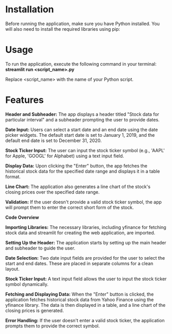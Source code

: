 # **Installation**

Before running the application, make sure you have Python installed. You will also need to install the required 
libraries using pip:

# **Usage**

To run the application, execute the following command in your terminal:
        **streamlit run <script_name>.py**
    
Replace <script_name> with the name of your Python script.

# **Features**

**Header and Subheader:** 
    The app displays a header titled "Stock data for particular interval" and a subheader prompting the user to provide dates.

**Date Input:** 
    Users can select a start date and an end date using the date picker widgets. The default start date is set to January 1, 2019, 
    and the default end date is set to December 31, 2020.

**Stock Ticker Input:** 
    The user can input the stock ticker symbol (e.g., 'AAPL' for Apple, 'GOOGL' for Alphabet) using a text input field.

**Display Data:** 
    Upon clicking the "Enter" button, the app fetches the historical stock data for the specified date range and displays it 
    in a table format.

**Line Chart:** 
    The application also generates a line chart of the stock's closing prices over the specified date range.

**Validation:** 
    If the user doesn't provide a valid stock ticker symbol, the app will prompt them to enter the correct short form of the stock.

**Code Overview**

**Importing Libraries:** 
    The necessary libraries, including yfinance for fetching stock data and streamlit for creating the web application, are 
    imported.

**Setting Up the Header:** 
    The application starts by setting up the main header and subheader to guide the user.

**Date Selection:** 
    Two date input fields are provided for the user to select the start and end dates. These are placed in separate columns for a clean layout.

**Stock Ticker Input:** 
    A text input field allows the user to input the stock ticker symbol dynamically.

**Fetching and Displaying Data:** 
    When the "Enter" button is clicked, the application fetches historical stock data from Yahoo Finance using the yfinance library. The data is then displayed in a table, and a line chart of the closing prices is generated.

**Error Handling:** 
    If the user doesn't enter a valid stock ticker, the application prompts them to provide the correct symbol.






